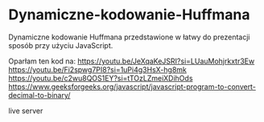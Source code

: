 # Dynamiczne-kodowanie-Huffmana
Dynamiczne kodowanie Huffmana przedstawione w łatwy do prezentacji sposób przy użyciu JavaScript.

Oparłam ten kod na:
https://youtu.be/JeXqaKeJSRI?si=LUauMohjrkxtr3Ew
https://youtu.be/Fi2spwg7PI8?si=1uPi4g3HsX-hg8mk
https://youtu.be/c2wu8QOS1EY?si=tTOzLZmeiXDihOds
https://www.geeksforgeeks.org/javascript/javascript-program-to-convert-decimal-to-binary/

live server